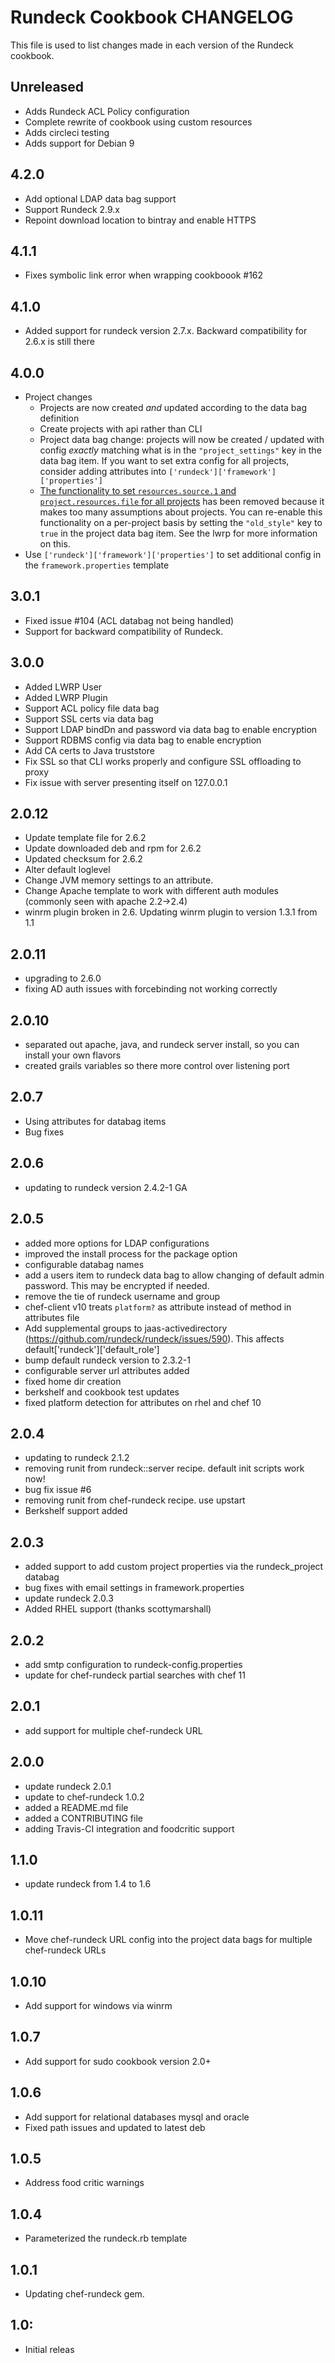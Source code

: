 # Rundeck Cookbook CHANGELOG

This file is used to list changes made in each version of the Rundeck cookbook.

## Unreleased

- Adds Rundeck ACL Policy configuration
- Complete rewrite of cookbook using custom resources
- Adds circleci testing
- Adds support for Debian 9

## 4.2.0
* Add optional LDAP data bag support
* Support Rundeck 2.9.x
* Repoint download location to bintray and enable HTTPS

## 4.1.1
* Fixes symbolic link error when wrapping cookboook #162

## 4.1.0
* Added support for rundeck version 2.7.x. Backward compatibility for 2.6.x is still there

## 4.0.0
* Project changes
  * Projects are now created _and_ updated according to the data bag definition
  * Create projects with api rather than CLI
  * Project data bag change: projects will now be created / updated with config _exactly_ matching what is in the `"project_settings"` key in the data bag item. If you want to set extra config for all projects, consider adding attributes into `['rundeck']['framework']['properties']`
  * [The functionality to set `resources.source.1` and `project.resources.file` for all projects](https://github.com/Webtrends/rundeck/blob/3865dc95cc3da033a9346680991a5cc29376c2be/recipes/server_install.rb#L270-L277) has been removed because it makes too many assumptions about projects. You can re-enable this functionality on a per-project basis by setting the `"old_style"` key to `true` in the project data bag item. See the lwrp for more information on this.
* Use `['rundeck']['framework']['properties']` to set additional config in the `framework.properties` template

## 3.0.1
* Fixed issue #104 (ACL databag not being handled)
* Support for backward compatibility of Rundeck.

## 3.0.0
* Added LWRP User
* Added LWRP Plugin
* Support ACL policy file data bag
* Support SSL certs via data bag
* Support LDAP bindDn and password via data bag to enable encryption
* Support RDBMS config via data bag to enable encryption
* Add CA certs to Java truststore
* Fix SSL so that CLI works properly and configure SSL offloading to proxy
* Fix issue with server presenting itself on 127.0.0.1

## 2.0.12
* Update template file for 2.6.2
* Update downloaded deb and rpm for 2.6.2
* Updated checksum for 2.6.2
* Alter default loglevel
* Change JVM memory settings to an attribute.
* Change Apache template to work with different auth modules (commonly seen with apache 2.2->2.4)
* winrm plugin broken in 2.6.  Updating winrm plugin to version 1.3.1 from 1.1

##  2.0.11
* upgrading to 2.6.0
* fixing AD auth issues with forcebinding not working correctly

##  2.0.10
* separated out apache, java, and rundeck server install, so you can install your own flavors
* created grails variables so there more control over listening port

## 2.0.7
* Using attributes for databag items
* Bug fixes

## 2.0.6
* updating to rundeck version 2.4.2-1 GA

## 2.0.5
* added more options for LDAP configurations
* improved the install process for the package option
* configurable databag names
* add a users item to rundeck data bag to allow changing of default admin password.  This may be encrypted if needed.
* remove the tie of rundeck username and group
* chef-client v10 treats `platform?` as attribute instead of method in attributes file
* Add supplemental groups to jaas-activedirectory (https://github.com/rundeck/rundeck/issues/590).  This affects default['rundeck']['default_role']
* bump default rundeck version to 2.3.2-1
* configurable server url attributes added
* fixed home dir creation
* berkshelf and cookbook test updates
* fixed platform detection for attributes on rhel and chef 10

## 2.0.4
* updating to rundeck 2.1.2
* removing runit from rundeck::server recipe.  default init scripts work now!
* bug fix issue #6
* removing runit from chef-rundeck recipe.  use upstart
* Berkshelf support added

## 2.0.3
* added support to add custom project properties via the rundeck_project databag
* bug fixes with email settings in framework.properties
* update rundeck 2.0.3
* Added RHEL support (thanks scottymarshall)

## 2.0.2
* add smtp configuration to rundeck-config.properties
* update for chef-rundeck partial searches with chef 11

## 2.0.1
* add support for multiple chef-rundeck URL

## 2.0.0
* update rundeck 2.0.1
* update to chef-rundeck 1.0.2
* added a README.md file
* added a CONTRIBUTING file
* adding Travis-CI integration and foodcritic support

## 1.1.0
* update rundeck from 1.4 to 1.6

## 1.0.11
* Move chef-rundeck URL config into the project data bags for multiple chef-rundeck URLs

## 1.0.10
* Add support for windows via winrm

## 1.0.7
* Add support for sudo cookbook version 2.0+

## 1.0.6
* Add support for relational databases mysql and oracle
* Fixed path issues and updated to latest deb

## 1.0.5
* Address food critic warnings

## 1.0.4
*  Parameterized the rundeck.rb template

## 1.0.1
*  Updating chef-rundeck gem.

## 1.0:

* Initial releas
